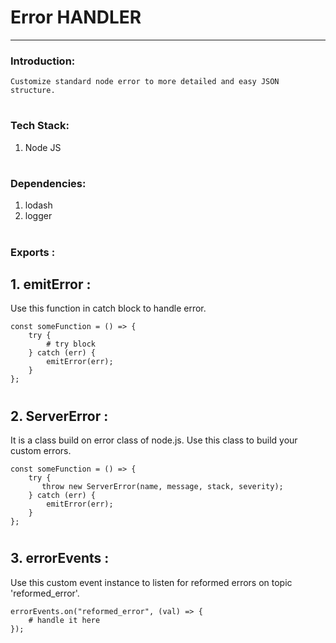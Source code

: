 # Error HANDLER

---

### Introduction:

    Customize standard node error to more detailed and easy JSON structure.

#

### Tech Stack:

1. Node JS

#

### Dependencies:

1. lodash
2. logger

#

### Exports :

## 1. emitError :

Use this function in catch block to handle error.

```
const someFunction = () => {
    try {
        # try block
    } catch (err) {
        emitError(err);
    }
};
```

#

## 2. ServerError :

It is a class build on error class of node.js. Use this class to build your custom errors.

```
const someFunction = () => {
    try {
       throw new ServerError(name, message, stack, severity);
    } catch (err) {
        emitError(err);
    }
};
```

#

## 3. errorEvents :

Use this custom event instance to listen for reformed errors on topic 'reformed_error'.

```
errorEvents.on("reformed_error", (val) => {
    # handle it here
});
```
